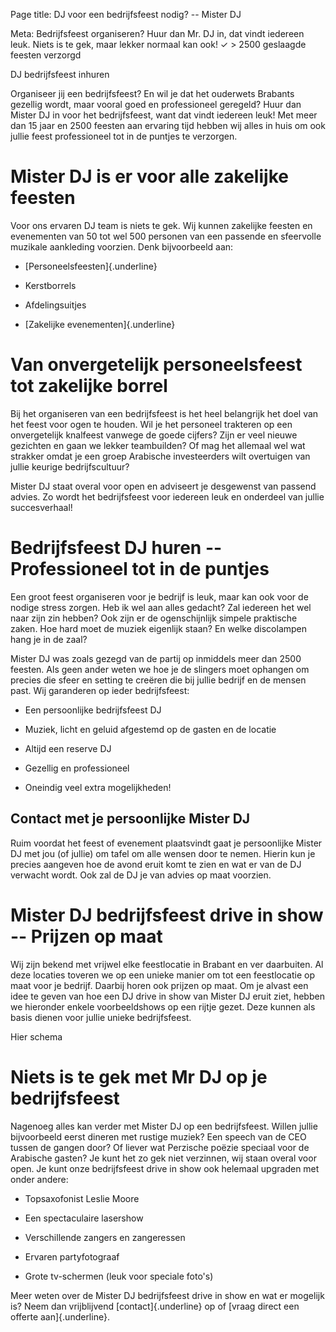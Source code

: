 Page title: DJ voor een bedrijfsfeest nodig? -- Mister DJ

Meta: Bedrijfsfeest organiseren? Huur dan Mr. DJ in, dat vindt iedereen
leuk. Niets is te gek, maar lekker normaal kan ook! ✓ \> 2500 geslaagde
feesten verzorgd

DJ bedrijfsfeest inhuren

Organiseer jij een bedrijfsfeest? En wil je dat het ouderwets Brabants
gezellig wordt, maar vooral goed en professioneel geregeld? Huur dan
Mister DJ in voor het bedrijfsfeest, want dat vindt iedereen leuk! Met
meer dan 15 jaar en 2500 feesten aan ervaring tijd hebben wij alles in
huis om ook jullie feest professioneel tot in de puntjes te verzorgen.

Mister DJ is er voor alle zakelijke feesten
===========================================

Voor ons ervaren DJ team is niets te gek. Wij kunnen zakelijke feesten
en evenementen van 50 tot wel 500 personen van een passende en
sfeervolle muzikale aankleding voorzien. Denk bijvoorbeeld aan:

-   [Personeelsfeesten]{.underline}

-   Kerstborrels

-   Afdelingsuitjes

-   [Zakelijke evenementen]{.underline}

Van onvergetelijk personeelsfeest tot zakelijke borrel
======================================================

Bij het organiseren van een bedrijfsfeest is het heel belangrijk het
doel van het feest voor ogen te houden. Wil je het personeel trakteren
op een onvergetelijk knalfeest vanwege de goede cijfers? Zijn er veel
nieuwe gezichten en gaan we lekker teambuilden? Of mag het allemaal wel
wat strakker omdat je een groep Arabische investeerders wilt overtuigen
van jullie keurige bedrijfscultuur?

Mister DJ staat overal voor open en adviseert je desgewenst van passend
advies. Zo wordt het bedrijfsfeest voor iedereen leuk en onderdeel van
jullie succesverhaal!

Bedrijfsfeest DJ huren -- Professioneel tot in de puntjes 
=========================================================

Een groot feest organiseren voor je bedrijf is leuk, maar kan ook voor
de nodige stress zorgen. Heb ik wel aan alles gedacht? Zal iedereen het
wel naar zijn zin hebben? Ook zijn er de ogenschijnlijk simpele
praktische zaken. Hoe hard moet de muziek eigenlijk staan? En welke
discolampen hang je in de zaal?

Mister DJ was zoals gezegd van de partij op inmiddels meer dan 2500
feesten. Als geen ander weten we hoe je de slingers moet ophangen om
precies die sfeer en setting te creëren die bij jullie bedrijf en de
mensen past. Wij garanderen op ieder bedrijfsfeest:

-   Een persoonlijke bedrijfsfeest DJ

-   Muziek, licht en geluid afgestemd op de gasten en de locatie

-   Altijd een reserve DJ

-   Gezellig en professioneel

-   Oneindig veel extra mogelijkheden!

Contact met je persoonlijke Mister DJ
-------------------------------------

Ruim voordat het feest of evenement plaatsvindt gaat je persoonlijke
Mister DJ met jou (of jullie) om tafel om alle wensen door te nemen.
Hierin kun je precies aangeven hoe de avond eruit komt te zien en wat er
van de DJ verwacht wordt. Ook zal de DJ je van advies op maat voorzien.

Mister DJ bedrijfsfeest drive in show -- Prijzen op maat
========================================================

Wij zijn bekend met vrijwel elke feestlocatie in Brabant en ver
daarbuiten. Al deze locaties toveren we op een unieke manier om tot een
feestlocatie op maat voor je bedrijf. Daarbij horen ook prijzen op maat.
Om je alvast een idee te geven van hoe een DJ drive in show van Mister
DJ eruit ziet, hebben we hieronder enkele voorbeeldshows op een rijtje
gezet. Deze kunnen als basis dienen voor jullie unieke bedrijfsfeest.

Hier schema

Niets is te gek met Mr DJ op je bedrijfsfeest
=============================================

Nagenoeg alles kan verder met Mister DJ op een bedrijfsfeest. Willen
jullie bijvoorbeeld eerst dineren met rustige muziek? Een speech van de
CEO tussen de gangen door? Of liever wat Perzische poëzie speciaal voor
de Arabische gasten? Je kunt het zo gek niet verzinnen, wij staan overal
voor open. Je kunt onze bedrijfsfeest drive in show ook helemaal
upgraden met onder andere:

-   Topsaxofonist Leslie Moore

-   Een spectaculaire lasershow

-   Verschillende zangers en zangeressen

-   Ervaren partyfotograaf

-   Grote tv-schermen (leuk voor speciale foto's)

Meer weten over de Mister DJ bedrijfsfeest drive in show en wat er
mogelijk is? Neem dan vrijblijvend [contact]{.underline} op of [vraag
direct een offerte aan]{.underline}.
